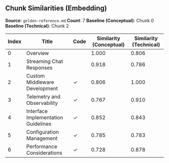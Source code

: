 ## Chunk Similarities (Embedding)

**Source**: `golden-reference.md`
**Count**: 7
**Baseline (Conceptual)**: Chunk 0
**Baseline (Technical)**: Chunk 2

| Index | Title | Code | Similarity (Conceptual) | Similarity (Technical) |
|-------|-------|------|-------------------------|------------------------|
| 0 | Overview |  | 1.000 | 0.806 |
| 1 | Streaming Chat Responses |  | 0.918 | 0.786 |
| 2 | Custom Middleware Development | ✓ | 0.806 | 1.000 |
| 3 | Telemetry and Observability | ✓ | 0.767 | 0.910 |
| 4 | Interface Implementation Guidelines | ✓ | 0.852 | 0.843 |
| 5 | Configuration Management | ✓ | 0.785 | 0.783 |
| 6 | Performance Considerations | ✓ | 0.728 | 0.878 |

